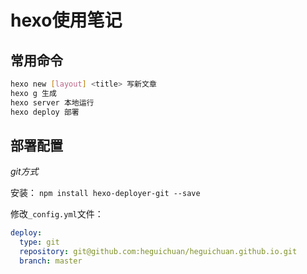 # hexo使用笔记

## 常用命令

```bash
hexo new [layout] <title> 写新文章
hexo g 生成
hexo server 本地运行
hexo deploy 部署
```

## 部署配置

*_git方式_*

安装： `npm install hexo-deployer-git --save`

修改`_config.yml`文件：

```yaml
deploy:
  type: git
  repository: git@github.com:heguichuan/heguichuan.github.io.git
  branch: master
```